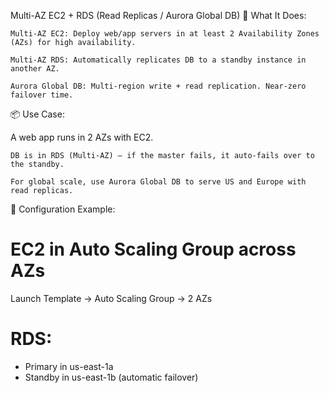 Multi-AZ EC2 + RDS (Read Replicas / Aurora Global DB)
🧠 What It Does:

    Multi-AZ EC2: Deploy web/app servers in at least 2 Availability Zones (AZs) for high availability.

    Multi-AZ RDS: Automatically replicates DB to a standby instance in another AZ.

    Aurora Global DB: Multi-region write + read replication. Near-zero failover time.

📦 Use Case:

A web app runs in 2 AZs with EC2.

    DB is in RDS (Multi-AZ) – if the master fails, it auto-fails over to the standby.

    For global scale, use Aurora Global DB to serve US and Europe with read replicas.

🔧 Configuration Example:

# EC2 in Auto Scaling Group across AZs
Launch Template → Auto Scaling Group → 2 AZs

# RDS:
- Primary in us-east-1a
- Standby in us-east-1b (automatic failover)
